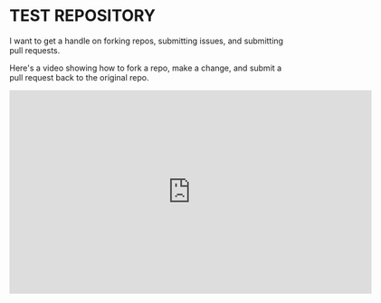 # TEST REPOSITORY

I want to get a handle on forking repos, submitting issues, and submitting pull requests.

Here's a video showing how to fork a repo, make a change, and submit a pull request back to the original repo.

<iframe width="640" height="360" src="https://www.youtube.com/embed/FQsBmnZvBdc" frameborder="0" allowfullscreen></iframe>

